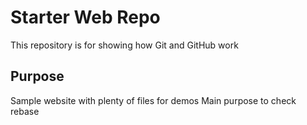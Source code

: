 # Starter Web Repo

This repository is for showing how Git and GitHub work

## Purpose

Sample website with plenty of files for demos
Main purpose to check rebase 
